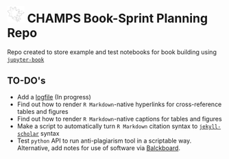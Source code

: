 # <img src="demo/champsbook/content/images/logo/champs_logo.jpg" width=40 /> CHAMPS Book-Sprint Planning Repo

Repo created to store example and test notebooks for book building using [`jupyter-book`](https://github.com/jupyter/jupyter-book) 
 


## TO-DO's


* Add a [logfile](https://github.com/github-changelog-generator/github-changelog-generator) (In progress)
* Find out how to render `R Markdown`-native hyperlinks for cross-reference tables and figures 
* Find out how to render `R Markdown`-native captions for tables and figures
* Make a script to automatically turn `R Markdown` citation syntax to [`jekyll-scholar`](https://github.com/inukshuk/jekyll-scholar) syntax
* Test `python` API to run anti-plagiarism tool in a scriptable way. Alternative, add notes for use of software via [Balckboard](https://www.ole.bris.ac.uk/). 
